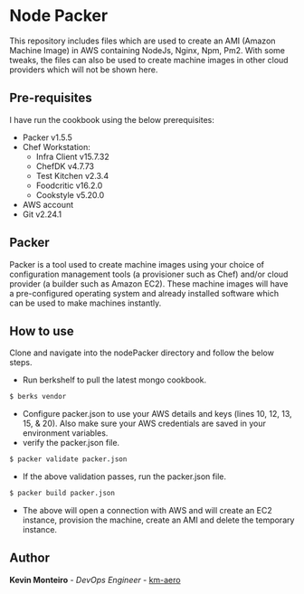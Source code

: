 # Node Packer
This repository includes files which are used to create an AMI (Amazon Machine Image) in AWS containing NodeJs, Nginx, Npm, Pm2. With some tweaks, the files can also be used to create machine images in other cloud providers which will not be shown here.

## Pre-requisites
I have run the cookbook using the below prerequisites:
- Packer v1.5.5
- Chef Workstation:
  - Infra Client v15.7.32
  - ChefDK v4.7.73
  - Test Kitchen v2.3.4
  - Foodcritic v16.2.0
  - Cookstyle v5.20.0
- AWS account
- Git v2.24.1

## Packer
Packer is a tool used to create machine images using your choice of configuration management tools (a provisioner such as Chef) and/or cloud provider (a builder such as Amazon EC2). These machine images will have a pre-configured operating system and already installed software which can be used to make machines instantly.

## How to use
Clone and navigate into the nodePacker directory and follow the below steps.
- Run berkshelf to pull the latest mongo cookbook.
```bash
$ berks vendor
```
- Configure packer.json to use your AWS details and keys (lines 10, 12, 13, 15, & 20). Also make sure your AWS credentials are saved in your environment variables.
- verify the packer.json file.
```bash
$ packer validate packer.json
```
- If the above validation passes, run the packer.json file.
```bash
$ packer build packer.json
```
- The above will open a connection with AWS and will create an EC2 instance, provision the machine, create an AMI and delete the temporary instance.

## Author
**Kevin Monteiro** - *DevOps Engineer* - [km-aero](https://github.com/km-aero)
